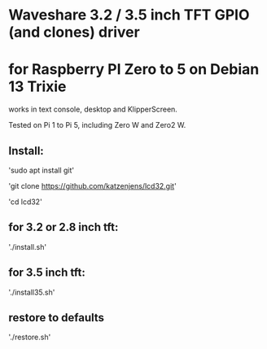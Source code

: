 # Waveshare 3.2 / 3.5 inch TFT GPIO (and clones) driver 
# for Raspberry PI Zero to 5 on Debian 13 Trixie
works in text console, desktop and KlipperScreen.

Tested on Pi 1 to Pi 5, including Zero W and Zero2 W.

## Install:

'sudo apt install git'

'git clone https://github.com/katzenjens/lcd32.git'

'cd lcd32'
## for 3.2 or 2.8 inch tft:
'./install.sh'

## for 3.5 inch tft:
'./install35.sh'

## restore to defaults
'./restore.sh'

